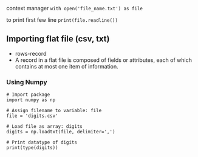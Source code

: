 context manager
`with open('file_name.txt') as file`

to print first few line
`print(file.readline())`

## Importing flat file (csv, txt)

- rows-record
- A record in a flat file is composed of fields or attributes, each of which contains at most one item of information.

### Using Numpy

```
# Import package
import numpy as np

# Assign filename to variable: file
file = 'digits.csv'

# Load file as array: digits
digits = np.loadtxt(file, delimiter=',')

# Print datatype of digits
print(type(digits))

```
